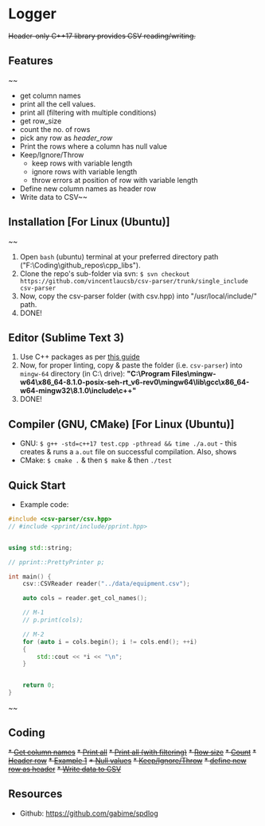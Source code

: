 # Logger
~~Header-only C++17 library provides CSV reading/writing.~~

## Features
~~
* get column names
* print all the cell values.
* print all (filtering with multiple conditions)
* get row_size
* count the no. of rows
* pick any row as _header_row_
* Print the rows where a column has null value
* Keep/Ignore/Throw
    - keep rows with variable length
    - ignore rows with variable length
    - throw errors at position of row with variable length
* Define new column names as header row
* Write data to CSV~~

## Installation [For Linux (Ubuntu)]
~~
1. Open `bash` (ubuntu) terminal at your preferred directory path ("F:\Coding\github_repos\cpp_libs\").
1. Clone the repo's sub-folder via svn: `$ svn checkout https://github.com/vincentlaucsb/csv-parser/trunk/single_include csv-parser`
1. Now, copy the csv-parser folder (with csv.hpp) into "/usr/local/include/" path.
1. DONE!


## Editor (Sublime Text 3)
1. Use C++ packages as per [this guide](https://github.com/abhi3700/My_Learning-Cpp/blob/master/README.md#sublime-text-3-recommended-editor)
1. Now, for proper linting, copy & paste the folder (i.e. `csv-parser`) into `mingw-64` directory (in C:\ drive): __"C:\Program Files\mingw-w64\x86_64-8.1.0-posix-seh-rt_v6-rev0\mingw64\lib\gcc\x86_64-w64-mingw32\8.1.0\include\c++"__ 
1. DONE!

## Compiler (GNU, CMake) [For Linux (Ubuntu)]
* GNU: `$ g++ -std=c++17 test.cpp -pthread && time ./a.out` - this creates & runs a `a.out` file on successful compilation. Also, shows 
* CMake: `$ cmake .` & then `$ make` & then `./test`

## Quick Start
* Example code:
```cpp
#include <csv-parser/csv.hpp>
// #include <pprint/include/pprint.hpp>


using std::string;

// pprint::PrettyPrinter p;

int main() {
    csv::CSVReader reader("../data/equipment.csv");

    auto cols = reader.get_col_names();

    // M-1
    // p.print(cols);

    // M-2
    for (auto i = cols.begin(); i != cols.end(); ++i)
    {
        std::cout << *i << "\n";
    }


    return 0;
}
``` 
~~

## Coding
~~* [Get column names](./getcolnames.cpp)~~
~~* [Print all](./printall.cpp)~~
~~* [Print all (with filtering)](./printall_filter.cpp)~~
~~* [Row size](./row_size.cpp)~~
~~* [Count](./count.cpp)~~
~~* [Header row](./header_row.cpp)~~
~~* [Example 1](./eg1.cpp)~~
~~* [Null values](./null.cpp)~~
~~* [Keep/Ignore/Throw](./keep_ignore_throw.cpp)~~
~~* [define new row as header](./define_new_col_header_row.cpp)~~
~~* [Write data to CSV](./writer.cpp)~~

## Resources
* Github: https://github.com/gabime/spdlog
